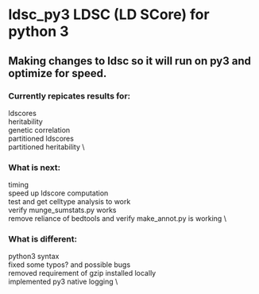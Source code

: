 # ldsc_py3 LDSC (LD SCore) for python 3

## Making changes to ldsc so it will run on py3 and optimize for speed. 

### Currently repicates results for:
ldscores  \
heritability  \
genetic correlation  \
partitioned ldscores  \
partitioned heritability  \

### What is next:
timing  \
speed up ldscore computation  \
test and get celltype analysis to work  \
verify munge_sumstats.py works  \
remove reliance of bedtools and verify make_annot.py is working  \

### What is different:
python3 syntax  \
fixed some typos? and possible bugs  \
removed requirement of gzip installed locally  \
implemented py3 native logging  \